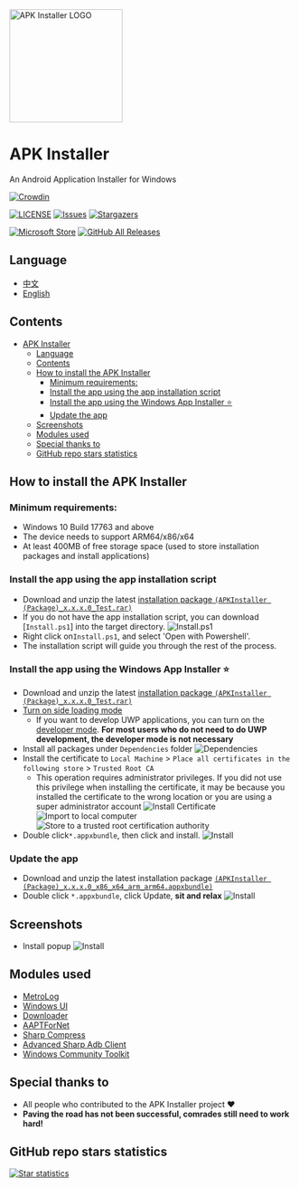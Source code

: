 <img alt="APK Installer LOGO" src="logo.png" width="200px"/>

# APK Installer
An Android Application Installer for Windows

[![Crowdin](https://badges.crowdin.net/APKInstaller/localized.svg)](https://crowdin.com/project/APKInstaller "Crowdin")

[![LICENSE](https://img.shields.io/github/license/Paving-Base/APK-Installer.svg?label=License&style=flat-square)](https://github.com/Paving-Base/APK-Installer/blob/master/LICENSE "LICENSE")
[![Issues](https://img.shields.io/github/issues/Paving-Base/APK-Installer.svg?label=Issues&style=flat-square)](https://github.com/Paving-Base/APK-Installer/issues "Issues")
[![Stargazers](https://img.shields.io/github/stars/Paving-Base/APK-Installer.svg?label=Stars&style=flat-square)](https://github.com/Paving-Base/APK-Installer/stargazers "Stargazers")

[![Microsoft Store](https://img.shields.io/badge/download-%e4%b8%8b%e8%bd%bd-magenta.svg?label=Microsoft%20Store&logo=Microsoft&style=for-the-badge&color=11a2f8)](https://apps.microsoft.com/store/detail/9P2JFQ43FPPG "Microsoft Store")
[![GitHub All Releases](https://img.shields.io/github/downloads/Paving-Base/APK-Installer/total.svg?label=DOWNLOAD&logo=github&style=for-the-badge)](https://github.com/Paving-Base/APK-Installer/releases/latest "GitHub All Releases")

## Language
 - [中文](README.md)
 - [English](README.en-US.md)

## Contents
- [APK Installer](#apk-installer)
  - [Language](#language)
  - [Contents](#contents)
  - [How to install the APK Installer](#how-to-install-the-apk-installer)
    - [Minimum requirements:](#minimum-requirements)
    - [Install the app using the app installation script](#install-the-app-using-the-app-installation-script)
    - [Install the app using the Windows App Installer ⭐](#install-the-app-using-the-windows-app-installer-)
    - [Update the app](#update-the-app)
  - [Screenshots](#screenshots)
  - [Modules used](#modules-used)
  - [Special thanks to](#special-thanks-to)
  - [GitHub repo stars statistics](#github-repo-stars-statistics)

## How to install the APK Installer
### Minimum requirements:
- Windows 10 Build 17763 and above
- The device needs to support ARM64/x86/x64
- At least 400MB of free storage space (used to store installation packages and install applications)

### Install the app using the app installation script
- Download and unzip the latest [installation package `(APKInstaller (Package)_x.x.x.0_Test.rar)`](https://github.com/Paving-Base/APK-Installer/releases/latest "Download Package")
- If you do not have the app installation script, you can download [`Install.ps1`] into the target directory.
![Install.ps1](Images/Guides/Snipaste_2019-10-12_22-49-11.png)
- Right click on`Install.ps1`, and select 'Open with Powershell'.
- The installation script will guide you through the rest of the process.

### Install the app using the Windows App Installer ⭐
- Download and unzip the latest [installation package `(APKInstaller (Package)_x.x.x.0_Test.rar)`](https://github.com/Paving-Base/APK-Installer/releases/latest "下载安装包")
- [Turn on side loading mode](https://www.windowscentral.com/how-enable-windows-10-sideload-apps-outside-store)
  - If you want to develop UWP applications, you can turn on the [developer mode](https://docs.microsoft.com/zh-cn/windows/uwp/get-started/enable-your-device-for-development). **For most users who do not need to do UWP development, the developer mode is not necessary**
- Install all packages under `Dependencies` folder
![Dependencies](Images/Guides/Snipaste_2019-10-13_15-51-33.png)
- Install the certificate to `Local Machine` > `Place all certificates in the following store` > `Trusted Root CA`
  - This operation requires administrator privileges. If you did not use this privilege when installing the certificate, it may be because you installed the certificate to the wrong location or you are using a super administrator account
  ![Install Certificate](Images/Guides/Snipaste_2019-10-12_22-46-37.png)
  ![Import to local computer](Images/Guides/Snipaste_2019-10-19_15-28-58.png)
  ![Store to a trusted root certification authority](Images/Guides/Snipaste_2019-10-20_23-36-44.png)
- Double click`*.appxbundle`, then click and install. 
![Install](Images/Guides/Snipaste_2019-10-13_12-42-40.png)

### Update the app
- Download and unzip the latest installation package [`(APKInstaller (Package)_x.x.x.0_x86_x64_arm_arm64.appxbundle)`](https://github.com/Paving-Base/APK-Installer/releases/latest "Download Package")
- Double click `*.appxbundle`, click Update, **sit and relax**
![Install](Images/Guides/Snipaste_2019-10-13_16-01-09.png)

## Screenshots
- Install popup
![Install](Images/Screenshots/Snipaste_2021-10-22_21-00-14.png)

## Modules used
- [MetroLog](https://github.com/roubachof/MetroLog "MetroLog")
- [Windows UI](https://github.com/microsoft/microsoft-ui-xaml "Windows UI")
- [Downloader](https://github.com/bezzad/Downloader "Downloader")
- [AAPTForNet](https://github.com/canheo136/QuickLook.Plugin.ApkViewer "AAPTForNet")
- [Sharp Compress](https://github.com/adamhathcock/sharpcompress "Sharp Compress")
- [Advanced Sharp Adb Client](https://github.com/yungd1plomat/AdvancedSharpAdbClient "Advanced Sharp Adb Client")
- [Windows Community Toolkit](https://github.com/CommunityToolkit/WindowsCommunityToolkit "Windows Community Toolkit")

## Special thanks to
- All people who contributed to the APK Installer project ❤️
- **Paving the road has not been successful, comrades still need to work hard!**

## GitHub repo stars statistics
[![Star statistics](https://starchart.cc/Paving-Base/APK-Installer.svg)](https://starchart.cc/Paving-Base/APK-Installer "Star statistics")
